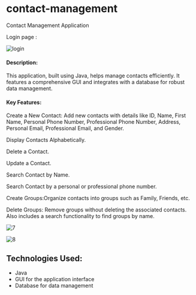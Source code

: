# contact-management
Contact Management Application

 Login page : 

![login](https://github.com/user-attachments/assets/af2a1ac9-3ee7-4d6b-83ab-9fcfccc72944)

#### Description:
 This application, built using Java, helps manage contacts efficiently. It features a comprehensive GUI and integrates with a database for robust data management.

#### Key Features:

  Create a New Contact: Add new contacts with details like ID, Name, First Name, Personal Phone Number, Professional Phone Number, Address, Personal Email, Professional Email, and Gender.
  
 Display Contacts Alphabetically.
 
 Delete a Contact.
 
 Update a Contact.
 
 Search Contact by Name.
 
Search Contact by a personal or professional phone number.

 Create Groups:Organize contacts into groups such as Family, Friends, etc.
 
 Delete Groups: Remove groups without deleting the associated contacts. Also includes a search functionality to find groups by name.

![7](https://github.com/user-attachments/assets/6671b29b-ec5e-4f5d-8a05-0a537dac1f35)

![8](https://github.com/user-attachments/assets/b43baede-1e3c-4aef-a0b7-833ff133dc14)

## Technologies Used:

* Java
* GUI for the application interface
* Database for data management



